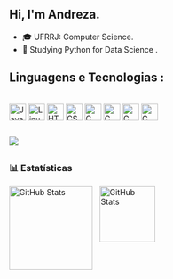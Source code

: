 ## Hi, I'm Andreza.

- 🎓 UFRRJ: Computer Science. 
- 🤖 Studying Python for Data Science .

## Linguagens e Tecnologias :
 
<div style="display: inline_block"><br>
    <img align="center" alt="Java" height="30" width"40" src="https://cdn.jsdelivr.net/gh/devicons/devicon/icons/java/java-original.svg" />
    <img align="center" alt="Linux" height="30" width"40" src="https://cdn.jsdelivr.net/gh/devicons/devicon/icons/linux/linux-original.svg" />
    <img align="center" alt="HTML" height="30" width"40" src="https://cdn.jsdelivr.net/gh/devicons/devicon/icons/html5/html5-original-wordmark.svg" />
    <img align="center" alt="CSS" height="30" width"40" src="https://cdn.jsdelivr.net/gh/devicons/devicon/icons/css3/css3-original-wordmark.svg" />
    <img align="center" alt="C" height="30" width"40" src="https://cdn.jsdelivr.net/gh/devicons/devicon/icons/c/c-original.svg" /> 
    <img align="center" alt="C" height="30" width"40" src="https://cdn.jsdelivr.net/gh/devicons/devicon@latest/icons/git/git-original.svg" />
    <img align="center" alt="C" height="30" width"40" src="https://cdn.jsdelivr.net/gh/devicons/devicon@latest/icons/javascript/javascript-original.svg" />
    <img align="center" alt="C" height="30" width"40" src="https://cdn.jsdelivr.net/gh/devicons/devicon@latest/icons/python/python-original.svg" />
          
  </div> 
  
  ##
<div>
  <a href="https://www.linkedin.com/in/andreza-de-souza-8a9756286/" target="_blank"><img src="https://img.shields.io/badge/LinkedIn-0077B5?style=for-the-badge&logo=linkedin&logoColor=white" target="_blank"></a>
</div>

 ##

 ### 📊 Estatísticas

<p>
  <img 
    align="left" 
    alt="GitHub Stats" 
    height="150" 
    style="padding-right: 10px;" 
    src="https://github-readme-stats.vercel.app/api?username=Andreza1se&show_icons=true&theme=tokyonight&include_all_commits=true&locale=pt-br" 
  />

<img 
      align="left" 
      alt="GitHub Stats" 
      height="100" 
      src="https://github-readme-stats.vercel.app/api/top-langs/?username=Andreza1se&theme=tokyonight&layout=compact&custom_title=Tecnologias&langs_count=9" 
  />

</p>
